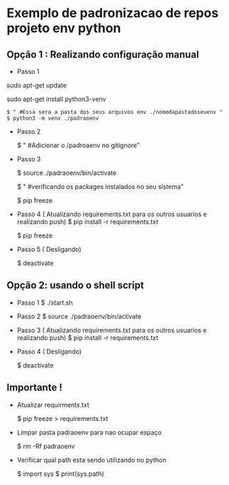 # Exemplo de padronizacao de repos projeto env python

## Opção 1 : Realizando configuração manual

- Passo 1

sudo apt-get update

sudo apt-get install python3-venv

    $ " #Essa sera a pasta dos seus arquivos env ./nomedapastadoseuenv "
    $ python3 -m venv ./padraoenv

- Passo 2

    $ " #Adicionar o /padroaenv no gitignore"


- Passo 3
    
    $ source ./padraoenv/bin/activate

    $ " #verificando os packages instalados no seu sistema"

    $ pip freeze 

- Passo 4 ( Atualizando requirements.txt para os outros usuarios e realizando push)
    $ pip install -r requirements.txt

    $ pip freeze 


- Passo 5 ( Desligando) 

    $ deactivate

## Opção 2: usando o shell script

- Passo 1 
    $ ./start.sh

- Passo 2
    $ source ./padraoenv/bin/activate

- Passo 3 ( Atualizando requirements.txt para os outros usuarios e realizando push)
    $ pip install -r requirements.txt

- Passo 4 ( Desligando) 

    $ deactivate

## Importante ! 

- Atualizar requirments.txt 

    $ pip freeze > requirements.txt 

- Limpar pasta padraoenv para nao ocupar espaço

    $ rm -Rf padraoenv

- Verificar qual path esta sendo utilizando no python

    $ import sys
    $ print(sys.path)